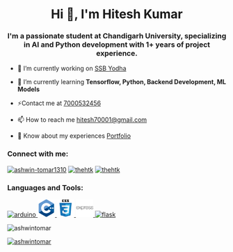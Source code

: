 <h1 align="center">Hi 👋, I'm Hitesh Kumar</h1>
<h3 align="center">I'm a passionate student at Chandigarh University, specializing in AI and Python development with 1+ years of project experience.</h3>

- 🔭 I’m currently working on [SSB Yodha](https://github.com/thehtk/ssb_yodha)

- 🌱 I’m currently learning **Tensorflow, Python, Backend Development, ML Models**

- ⚡Contact me at [7000532456](tel:+917000532456)

- 📫 How to reach me [hitesh70001@gmail.com](mailto:hitesh70001@gmail.com)

- 📄 Know about my experiences [Portfolio](https://thehtk.github.io/portfolio/)

<h3 align="left">Connect with me:</h3>
<p align="left">
<a href="https://linkedin.com/in/thehtk" target="blank"><img align="center" src="https://raw.githubusercontent.com/rahuldkjain/github-profile-readme-generator/master/src/images/icons/Social/linked-in-alt.svg" alt="ashwin-tomar1310" height="30" width="40" /></a>
<a href="https://fb.com/thehtk" target="blank"><img align="center" src="https://raw.githubusercontent.com/rahuldkjain/github-profile-readme-generator/master/src/images/icons/Social/facebook.svg" alt="thehtk" height="30" width="40" /></a>
<a href="https://www.hackerrank.com/thehtk" target="blank"><img align="center" src="https://raw.githubusercontent.com/rahuldkjain/github-profile-readme-generator/master/src/images/icons/Social/hackerrank.svg" alt="thehtk" height="30" width="40" /></a>
</p>

<h3 align="left">Languages and Tools:</h3>
<p align="left"> 
  <a href="https://www.arduino.cc/" target="_blank" rel="noreferrer"> <img src="https://cdn.worldvectorlogo.com/logos/arduino-1.svg" alt="arduino" width="40" height="40"/> </a> 
  <a href="https://www.w3schools.com/cpp/" target="_blank" rel="noreferrer"> <img src="https://raw.githubusercontent.com/devicons/devicon/master/icons/cplusplus/cplusplus-original.svg" alt="cplusplus" width="40" height="40"/> </a> 
  <a href="https://www.w3schools.com/css/" target="_blank" rel="noreferrer"> <img src="https://raw.githubusercontent.com/devicons/devicon/master/icons/css3/css3-original-wordmark.svg" alt="css3" width="40" height="40"/> </a> 
  <a href="https://expressjs.com" target="_blank" rel="noreferrer"> <img src="https://raw.githubusercontent.com/devicons/devicon/master/icons/express/express-original-wordmark.svg" alt="express" width="40" height="40"/> </a> 
  <a href="https://flask.palletsprojects.com/" target="_blank" rel="noreferrer"> <img src="https://www.vectorlogo.zone/logos/pocoo_flask/pocoo_flask-icon.svg" alt="flask" width="40" height="40"/> 
  </a>
</p>

<p align="left"> <img src="https://komarev.com/ghpvc/?username=ashwintomar&label=Profile%20views&color=0e75b6&style=flat" alt="ashwintomar" /> </p>
<p align="left"> <a href="https://github.com/ryo-ma/github-profile-trophy"><img src="https://github-profile-trophy.vercel.app/?username=ashwintomar" alt="ashwintomar" /></a> </p>
